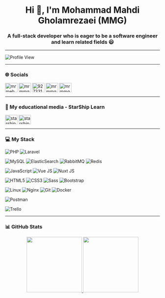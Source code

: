<h1 align="center">Hi 👋, I'm Mohammad Mahdi Gholamrezaei (MMG)</h1>
<h3 align="center">A full-stack developer who is eager to be a software engineer and learn related fields 😃</h3>

---

![Profile View](https://visitcount.itsvg.in/api?id=mrmmg&label=Profile%20Views&color=2&icon=5&pretty=true)

---

### 🌐 Socials

<p align="left">
  <a href="https://twitter.com/mrmehdi_gh" target="blank"><img align="center" src="https://raw.githubusercontent.com/rahuldkjain/github-profile-readme-generator/master/src/images/icons/Social/twitter.svg" alt="mrmehdi_gh" height="30" width="40" title="Follow me on twitter" /></a>
  <a href="https://linkedin.com/in/mrmmg" target="blank"><img align="center" src="https://raw.githubusercontent.com/rahuldkjain/github-profile-readme-generator/master/src/images/icons/Social/linked-in-alt.svg" alt="mrmmg" height="30" width="40" title="Connect with me on LinkedIn" /></a>
  <a href="https://stackoverflow.com/users/9273310" target="blank"><img align="center" src="https://raw.githubusercontent.com/rahuldkjain/github-profile-readme-generator/master/src/images/icons/Social/stack-overflow.svg" alt="9273310" height="30" width="40" title="Visit My Stack Overflow Profile" /></a>
  <a href="https://www.youtube.com/c/mrmmg" target="blank"><img align="center" src="https://raw.githubusercontent.com/rahuldkjain/github-profile-readme-generator/master/src/images/icons/Social/youtube.svg" alt="mrmmg" height="30" width="40" title="Learn with me" /></a>
  <a href="https://www.leetcode.com/mrmmg" target="blank"><img align="center" src="https://raw.githubusercontent.com/rahuldkjain/github-profile-readme-generator/master/src/images/icons/Social/leet-code.svg" alt="mrmmg" height="30" width="40" title="Solve problems with me" /></a>
</p>

---

### 🚀 My educational media - StarShip Learn
<p align="left">
  <a href="https://www.youtube.com/@starshiplearn" target="blank"><img align="center" src="https://raw.githubusercontent.com/rahuldkjain/github-profile-readme-generator/master/src/images/icons/Social/youtube.svg" alt="starship learn youtube channel" height="30" width="40" title="Starship learn youtube channel page" /></a>
  <a href="https://www.youtube.com/@starshiplearn" target="blank"><img align="center" src="https://raw.githubusercontent.com/rahuldkjain/github-profile-readme-generator/master/src/images/icons/Social/github.svg" alt="starship learn github profile" height="30" width="40" title="Starship learn github profile" /></a>
</p>

---

### 💻 My Stack

![PHP](https://img.shields.io/badge/PHP-%234F5B93.svg?style=for-the-badge&logo=PHP&logoColor=white) ![Laravel](https://img.shields.io/badge/Laravel-%23fb503b.svg?style=for-the-badge&logo=laravel&logoColor=white)

![MySQL](https://img.shields.io/badge/mysql-%232b5d80.svg?style=for-the-badge&logo=mysql&logoColor=white) ![ElasticSearch](https://img.shields.io/badge/ElasticSearch-%230cb8c5.svg?style=for-the-badge&logo=elasticsearch&logoColor=white) ![RabbitMQ](https://img.shields.io/badge/RabbitMQ-%23f26a11.svg?style=for-the-badge&logo=rabbitmq&logoColor=white) ![Redis](https://img.shields.io/badge/Redis-%23D82C20.svg?style=for-the-badge&logo=redis&logoColor=white)

![JavaScript](https://img.shields.io/badge/javascript-%23F0DB4F.svg?style=for-the-badge&logo=javascript&logoColor=black) ![Vue JS](https://img.shields.io/badge/Vue-%2300C675?style=for-the-badge&logo=vue.js&logoColor=white)  ![Nuxt JS](https://img.shields.io/badge/Nuxt-%2300C675?style=for-the-badge&logo=nuxt.js&logoColor=white)

![HTML5](https://img.shields.io/badge/html5-%23E34F26.svg?style=for-the-badge&logo=html5&logoColor=white) ![CSS3](https://img.shields.io/badge/CSS3-%23264de4.svg?style=for-the-badge&logo=css3&logoColor=white) ![Sass](https://img.shields.io/badge/Sass-%23cc649c.svg?style=for-the-badge&logo=sass&logoColor=white) ![Bootstrap](https://img.shields.io/badge/Bootstrap-%237c13f6.svg?style=for-the-badge&logo=bootstrap&logoColor=white)

![Linux](https://img.shields.io/badge/Linux-black.svg?style=for-the-badge&logo=linux&logoColor=white) ![Nginx](https://img.shields.io/badge/Nginx-%23009900.svg?style=for-the-badge&logo=nginx&logoColor=white) ![Git](https://img.shields.io/badge/Git-%23ef391a.svg?style=for-the-badge&logo=Git&logoColor=white) ![Docker](https://img.shields.io/badge/docker-%230db7ed.svg?style=for-the-badge&logo=docker&logoColor=white)

![Postman](https://img.shields.io/badge/Postman-FF6C37?style=for-the-badge&logo=postman&logoColor=white)

![Trello](https://img.shields.io/badge/Trello-%23026AA7.svg?style=for-the-badge&logo=Trello&logoColor=white)

---

### 📊 GitHub Stats

<p align="center">
<a href="https://github.com/mrmmg">
  <img height="180em" src="https://github-readme-stats.vercel.app/api/top-langs?username=mrmmg&layout=compact&langs_count=8&theme=algolia"/>
  <img height="180em" src="https://github-readme-stats.vercel.app/api?username=mrmmg&show_icons=true&theme=algolia&include_all_commits=true&count_private=true"/>
</a>
</p>
